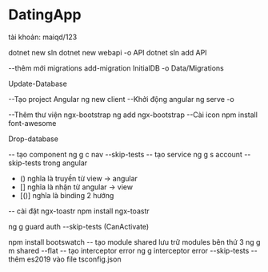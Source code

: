 # DatingApp
tài khoản: maiqd/123

dotnet new sln
dotnet new webapi -o API
dotnet sln add API

--thêm mới migrations
add-migration InitialDB -o Data/Migrations

Update-Database

--Tạo project Angular
ng new client
--Khởi động angular
ng serve -o

--Thêm thư viện ngx-bootstrap
ng add ngx-bootstrap 
--Cài icon
npm install font-awesome

Drop-database

-- tạo component
ng g c nav --skip-tests
-- tạo service
ng g s account --skip-tests
trong angular 
- () nghĩa là truyền từ view -> angular
- [] nghĩa là nhận từ angular -> view
- [()] nghĩa là binding 2 hướng

-- cài đặt ngx-toastr
npm install ngx-toastr

ng g guard auth --skip-tests (CanActivate)

npm install bootswatch
-- tạo module shared lưu trữ modules bên thứ 3
ng g m shared --flat
-- tạo interceptor error
ng g interceptor error --skip-tests
-- thêm es2019 vào file tsconfig.json